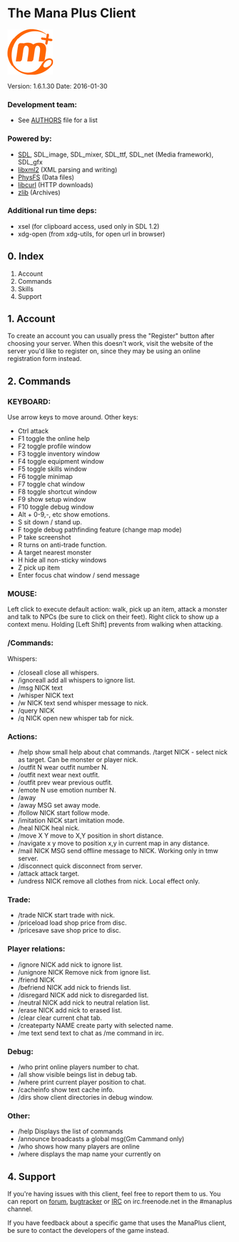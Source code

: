 # The Mana Plus Client

![The Mana World logo](data/icons/manaplus.png)

Version: 1.6.1.30        Date: 2016-01-30

### Development team:
 - See [AUTHORS](AUTHORS) file for a list

### Powered by:

 - [SDL](http://libsdl.org/), SDL_image, SDL_mixer, SDL_ttf, SDL_net (Media framework), SDL_gfx
 - [libxml2](http://xmlsoft.org/) (XML parsing and writing)
 - [PhysFS](https://icculus.org/physfs/) (Data files)
 - [libcurl](http://curl.haxx.se/) (HTTP downloads)
 - [zlib](http://zlib.net/) (Archives)

### Additional run time deps:
 - xsel (for clipboard access, used only in SDL 1.2)
 - xdg-open (from xdg-utils, for open url in browser)


## 0. Index

1. Account
2. Commands
3. Skills
4. Support


## 1. Account

To create an account you can usually press the "Register" button after
choosing your server. When this doesn't work, visit the website of the server
you'd like to register on, since they may be using an online registration
form instead.

## 2. Commands

### KEYBOARD:

Use arrow keys to move around. Other keys:

- Ctrl               attack
- F1                 toggle the online help
- F2                 toggle profile window
- F3                 toggle inventory window
- F4                 toggle equipment window
- F5                 toggle skills window
- F6                 toggle minimap
- F7                 toggle chat window
- F8                 toggle shortcut window
- F9                 show setup window
- F10                toggle debug window
- Alt + 0-9,-, etc   show emotions.
- S                  sit down / stand up.
- F                  toggle debug pathfinding feature (change map mode)
- P                  take screenshot
- R                  turns on anti-trade function.
- A                  target nearest monster
- H                  hide all non-sticky windows
- Z                  pick up item
- Enter              focus chat window / send message

### MOUSE:

Left click to execute default action: walk, pick up an item, attack a monster
and talk to NPCs (be sure to click on their feet). Right click to show up a
context menu. Holding [Left Shift] prevents from walking when attacking.

### /Commands:

Whispers:
- /closeall          close all whispers.
- /ignoreall         add all whispers to ignore list.
- /msg NICK text
- /whisper NICK text
- /w NICK text       send whisper message to nick.
- /query NICK
- /q NICK            open new whisper tab for nick.

### Actions:
- /help              show small help about chat commands. /target NICK - select nick as target. Can be monster or player nick.
- /outfit N          wear outfit number N.
- /outfit next       wear next outfit.
- /outfit prev       wear previous outfit.
- /emote N           use emotion number N.
- /away
- /away MSG          set away mode.
- /follow NICK       start follow mode.
- /imitation NICK    start imitation mode.
- /heal NICK         heal nick.
- /move X Y          move to X,Y position in short distance.
- /navigate x y      move to position x,y in current map in any distance.
- /mail NICK MSG     send offline message to NICK. Working only in tmw server.
- /disconnect        quick disconnect from server.
- /attack            attack target.
- /undress NICK      remove all clothes from nick. Local effect only.

### Trade:
- /trade NICK        start trade with nick.
- /priceload         load shop price from disc.
- /pricesave         save shop price to disc.

### Player relations:
- /ignore NICK       add nick to ignore list.
- /unignore NICK     Remove nick from ignore list.
- /friend NICK
- /befriend NICK     add nick to friends list.
- /disregard NICK    add nick to disregarded list.
- /neutral NICK      add nick to neutral relation list.
- /erase NICK        add nick to erased list.
- /clear             clear current chat tab.
- /createparty NAME  create party with selected name.
- /me text           send text to chat as /me command in irc.

### Debug:
- /who               print online players number to chat.
- /all               show visible beings list in debug tab.
- /where             print current player position to chat.
- /cacheinfo         show text cache info.
- /dirs              show client directories in debug window.

### Other:
- /help              Displays the list of commands
- /announce          broadcasts a global msg(Gm Cammand only)
- /who               shows how many players are online
- /where             displays the map name your currently on

## 4. Support

If you're having issues with this client, feel free to report them to us.
You can report on [forum](http://forums.themanaworld.org/viewforum.php?f=12),
[bugtracker](http://bugs.evolonline.org) or
[IRC](webchat.freenode.net/?channels=manaplus) on irc.freenode.net in the #manaplus channel.

If you have feedback about a specific game that uses the ManaPlus client, be sure
to contact the developers of the game instead.

